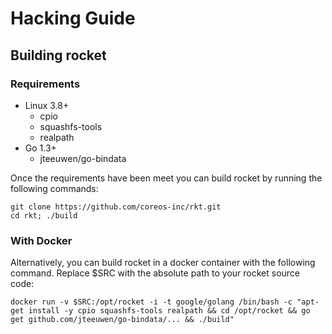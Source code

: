 # Hacking Guide

## Building rocket

### Requirements

* Linux 3.8+
  * cpio
  * squashfs-tools
  * realpath
* Go 1.3+
  * jteeuwen/go-bindata

Once the requirements have been meet you can build rocket by running the following commands:

```
git clone https://github.com/coreos-inc/rkt.git
cd rkt; ./build
```

### With Docker

Alternatively, you can build rocket in a docker container with the following command. Replace $SRC with the absolute path to your rocket source code:

```
docker run -v $SRC:/opt/rocket -i -t google/golang /bin/bash -c "apt-get install -y cpio squashfs-tools realpath && cd /opt/rocket && go get github.com/jteeuwen/go-bindata/... && ./build"
```
